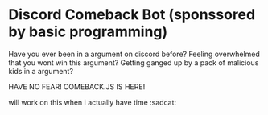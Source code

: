 <img src="https://media.discordapp.net/attachments/770436802208858112/801602144913457172/XD.gif" width="1000" height="3">

# Discord Comeback Bot (sponssored by basic programming)

Have you ever been in a argument on discord before?
Feeling overwhelmed that you wont win this argument?
Getting ganged up by a pack of malicious kids in a argument?

HAVE NO FEAR! COMEBACK.JS IS HERE!

will work on this when i actually have time :sadcat:
